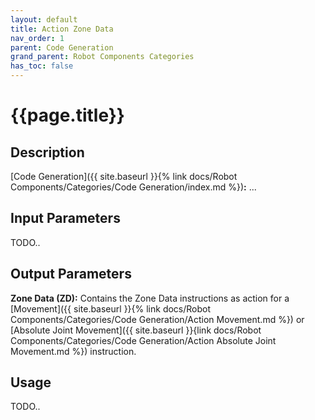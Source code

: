 ```yaml
---
layout: default
title: Action Zone Data
nav_order: 1
parent: Code Generation
grand_parent: Robot Components Categories
has_toc: false
---
```


# **{{page.title}}**

## **Description**

[Code Generation]({{ site.baseurl }}{% link docs/Robot Components/Categories/Code Generation/index.md %})**:** ...

## **Input Parameters**

TODO..

## **Output Parameters**

**Zone Data (ZD):** Contains the Zone Data instructions as action for a [Movement]({{ site.baseurl }}{% link docs/Robot Components/Categories/Code Generation/Action Movement.md %}) or [Absolute Joint Movement]({{ site.baseurl }}{link docs/Robot Components/Categories/Code Generation/Action Absolute Joint Movement.md %}) instruction.

## **Usage**

TODO..